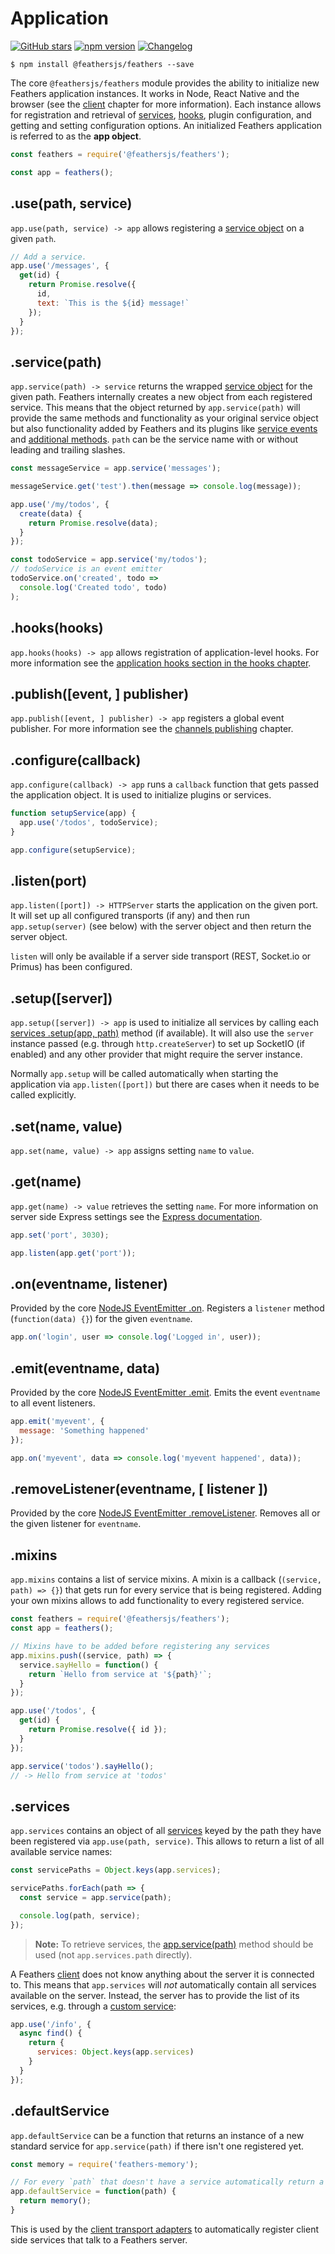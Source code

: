 # Application

[![GitHub stars](https://img.shields.io/github/stars/feathersjs/feathers.png?style=social&label=Star)](https://github.com/feathersjs/feathers/)
[![npm version](https://img.shields.io/npm/v/feathers.png?style=flat-square)](https://www.npmjs.com/package/feathers)
[![Changelog](https://img.shields.io/badge/changelog-.md-blue.png?style=flat-square)](https://github.com/feathersjs/feathers/blob/master/changelog.md)

```
$ npm install @feathersjs/feathers --save
```

The core `@feathersjs/feathers` module provides the ability to initialize new Feathers application instances. It works in Node, React Native and the browser (see the [client](./client.md) chapter for more information). Each instance allows for registration and retrieval of [services](./services.md), [hooks](./hooks.md), plugin configuration, and getting and setting configuration options. An initialized Feathers application is referred to as the **app object**.

```js
const feathers = require('@feathersjs/feathers');

const app = feathers();
```

## .use(path, service)

`app.use(path, service) -> app` allows registering a [service object](./services.md) on a given `path`.

```js
// Add a service.
app.use('/messages', {
  get(id) {
    return Promise.resolve({
      id,
      text: `This is the ${id} message!`
    });
  }
});
```

## .service(path)

`app.service(path) -> service` returns the wrapped [service object](./services.md) for the given path. Feathers internally creates a new object from each registered service. This means that the object returned by `app.service(path)` will provide the same methods and functionality as your original service object but also functionality added by Feathers and its plugins like [service events](./events.md) and [additional methods](./services.md#feathers-functionality). `path` can be the service name with or without leading and trailing slashes.

```js
const messageService = app.service('messages');

messageService.get('test').then(message => console.log(message));

app.use('/my/todos', {
  create(data) {
    return Promise.resolve(data);
  }
});

const todoService = app.service('my/todos');
// todoService is an event emitter
todoService.on('created', todo => 
  console.log('Created todo', todo)
);
```

## .hooks(hooks)

`app.hooks(hooks) -> app` allows registration of application-level hooks. For more information see the [application hooks section in the hooks chapter](./hooks.md#application-hooks).

## .publish([event, ] publisher)

`app.publish([event, ] publisher) -> app` registers a global event publisher. For more information see the [channels publishing](./channels.md#publishing) chapter.

## .configure(callback)

`app.configure(callback) -> app` runs a `callback` function that gets passed the application object. It is used to initialize plugins or services.

```js
function setupService(app) {
  app.use('/todos', todoService);
}

app.configure(setupService);
```

## .listen(port)

`app.listen([port]) -> HTTPServer` starts the application on the given port. It will set up all configured transports (if any) and then run `app.setup(server)` (see below) with the server object and then return the server object.

`listen` will only be available if a server side transport (REST, Socket.io or Primus) has been configured.

## .setup([server])

`app.setup([server]) -> app` is used to initialize all services by calling each [services .setup(app, path)](services.md#setupapp-path) method (if available).
It will also use the `server` instance passed (e.g. through `http.createServer`) to set up SocketIO (if enabled) and any other provider that might require the server instance.

Normally `app.setup` will be called automatically when starting the application via `app.listen([port])` but there are cases when it needs to be called explicitly.

## .set(name, value)

`app.set(name, value) -> app` assigns setting `name` to `value`. 

## .get(name)

`app.get(name) -> value` retrieves the setting `name`. For more information on server side Express settings see the [Express documentation](http://expressjs.com/en/4x/api.html#app.set).

```js
app.set('port', 3030);

app.listen(app.get('port'));
```

## .on(eventname, listener)

Provided by the core [NodeJS EventEmitter .on](https://nodejs.org/api/events.html#events_emitter_on_eventname_listener). Registers a `listener` method (`function(data) {}`) for the given `eventname`.

```js
app.on('login', user => console.log('Logged in', user));
```

## .emit(eventname, data)

Provided by the core [NodeJS EventEmitter .emit](https://nodejs.org/api/events.html#events_emitter_emit_eventname_args). Emits the event `eventname` to all event listeners.

```js
app.emit('myevent', {
  message: 'Something happened'
});

app.on('myevent', data => console.log('myevent happened', data));
```

## .removeListener(eventname, [ listener ])

Provided by the core [NodeJS EventEmitter .removeListener](https://nodejs.org/api/events.html#events_emitter_removelistener_eventname_listener). Removes all or the given listener for `eventname`.

## .mixins

`app.mixins` contains a list of service mixins. A mixin is a callback (`(service, path) => {}`) that gets run for every service that is being registered. Adding your own mixins allows to add functionality to every registered service.

```js
const feathers = require('@feathersjs/feathers');
const app = feathers();

// Mixins have to be added before registering any services
app.mixins.push((service, path) => {
  service.sayHello = function() {
    return `Hello from service at '${path}'`;
  }
});

app.use('/todos', {
  get(id) {
    return Promise.resolve({ id });
  }
});

app.service('todos').sayHello();
// -> Hello from service at 'todos'
```

## .services

`app.services` contains an object of all [services](./services.md) keyed by the path they have been registered via `app.use(path, service)`. This allows to return a list of all available service names:

```js
const servicePaths = Object.keys(app.services);

servicePaths.forEach(path => {
  const service = app.service(path);

  console.log(path, service);
});
```

> __Note:__ To retrieve services, the [app.service(path)](#servicepath) method should be used (not `app.services.path` directly).

A Feathers [client](client.md) does not know anything about the server it is connected to. This means that `app.services` will _not_ automatically contain all services available on the server. Instead, the server has to provide the list of its services, e.g. through a [custom service](./services.md):

```js
app.use('/info', {
  async find() {
    return {
      services: Object.keys(app.services)
    }
  }
});
```

## .defaultService

`app.defaultService` can be a function that returns an instance of a new standard service for `app.service(path)` if there isn't one registered yet.

```js
const memory = require('feathers-memory');

// For every `path` that doesn't have a service automatically return a new in-memory service
app.defaultService = function(path) {
  return memory();
}
```

This is used by the [client transport adapters](./client.md) to automatically register client side services that talk to a Feathers server.
